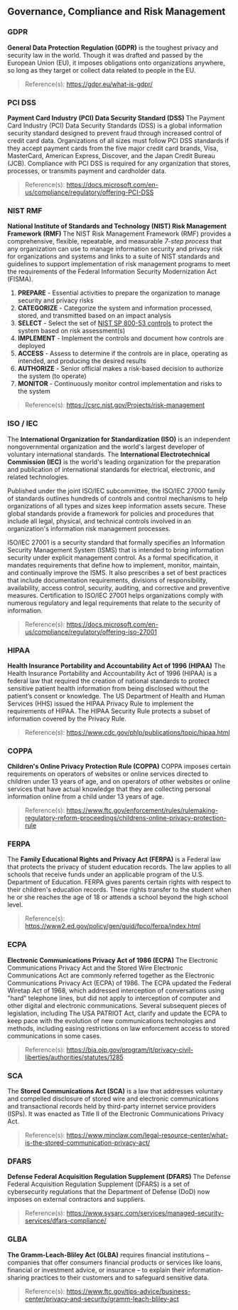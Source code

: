 ## Governance, Compliance and Risk Management

### GDPR  
**General Data Protection Regulation (GDPR)** is the toughest privacy and security law in the world. Though it was drafted and passed by the European Union (EU), it imposes obligations onto organizations anywhere, so long as they target or collect data related to people in the EU. 
> Reference(s): https://gdpr.eu/what-is-gdpr/

### PCI DSS  
**Payment Card Industry (PCI) Data Security Standard (DSS)** The Payment Card Industry (PCI) Data Security Standards (DSS) is a global information security standard designed to prevent fraud through increased control of credit card data. Organizations of all sizes must follow PCI DSS standards if they accept payment cards from the five major credit card brands, Visa, MasterCard, American Express, Discover, and the Japan Credit Bureau (JCB). Compliance with PCI DSS is required for any organization that stores, processes, or transmits payment and cardholder data.  
> Reference(s): https://docs.microsoft.com/en-us/compliance/regulatory/offering-PCI-DSS  

### NIST RMF
**National Institute of Standards and Technology (NIST) Risk Management Framework (RMF)** The NIST Risk Management Framework (RMF) provides a comprehensive, flexible, repeatable, and measurable *7-step process* that any organization can use to manage information security and privacy risk for organizations and systems and links to a suite of NIST standards and guidelines to support implementation of risk management programs to meet the requirements of the Federal Information Security Modernization Act (FISMA).
1. **PREPARE** - Essential activities to prepare the organization to manage security and privacy risks 
2. **CATEGORIZE** - Categorize the system and information processed, stored, and transmitted based on an impact analysis
3. **SELECT** - Select the set of [NIST SP 800-53 controls](https://csrc.nist.gov/publications/detail/sp/800-53/rev-5/final) to protect the system based on risk assessment(s)
4. **IMPLEMENT** - Implement the controls and document how controls are deployed
5. **ACCESS** - Assess to determine if the controls are in place, operating as intended, and producing the desired results
6. **AUTHORIZE** - Senior official makes a risk-based decision to authorize the system (to operate)
7. **MONITOR** - Continuously monitor control implementation and risks to the system
> Reference(s): https://csrc.nist.gov/Projects/risk-management

### ISO / IEC
The **International Organization for Standardization (ISO)** is an independent nongovernmental organization and the world's largest developer of voluntary international standards. The **International Electrotechnical Commission (IEC)** is the world's leading organization for the preparation and publication of international standards for electrical, electronic, and related technologies.

Published under the joint ISO/IEC subcommittee, the ISO/IEC 27000 family of standards outlines hundreds of controls and control mechanisms to help organizations of all types and sizes keep information assets secure. These global standards provide a framework for policies and procedures that include all legal, physical, and technical controls involved in an organization's information risk management processes.

ISO/IEC 27001 is a security standard that formally specifies an Information Security Management System (ISMS) that is intended to bring information security under explicit management control. As a formal specification, it mandates requirements that define how to implement, monitor, maintain, and continually improve the ISMS. It also prescribes a set of best practices that include documentation requirements, divisions of responsibility, availability, access control, security, auditing, and corrective and preventive measures. Certification to ISO/IEC 27001 helps organizations comply with numerous regulatory and legal requirements that relate to the security of information.
> Reference(s): https://docs.microsoft.com/en-us/compliance/regulatory/offering-iso-27001

### HIPAA
**Health Insurance Portability and Accountability Act of 1996 (HIPAA)** The Health Insurance Portability and Accountability Act of 1996 (HIPAA) is a federal law that required the creation of national standards to protect sensitive patient health information from being disclosed without the patient’s consent or knowledge. The US Department of Health and Human Services (HHS) issued the HIPAA Privacy Rule to implement the requirements of HIPAA. The HIPAA Security Rule protects a subset of information covered by the Privacy Rule.
> Reference(s): https://www.cdc.gov/phlp/publications/topic/hipaa.html

### COPPA
**Children's Online Privacy Protection Rule (COPPA)** COPPA imposes certain requirements on operators of websites or online services directed to children under 13 years of age, and on operators of other websites or online services that have actual knowledge that they are collecting personal information online from a child under 13 years of age.
> Reference(s): https://www.ftc.gov/enforcement/rules/rulemaking-regulatory-reform-proceedings/childrens-online-privacy-protection-rule

### FERPA
The **Family Educational Rights and Privacy Act (FERPA)** is a Federal law that protects the privacy of student education records. The law applies to all schools that receive funds under an applicable program of the U.S. Department of Education. FERPA gives parents certain rights with respect to their children's education records. These rights transfer to the student when he or she reaches the age of 18 or attends a school beyond the high school level.  
> Reference(s): https://www2.ed.gov/policy/gen/guid/fpco/ferpa/index.html

### ECPA
**Electronic Communications Privacy Act of 1986 (ECPA)** The Electronic Communications Privacy Act and the Stored Wire Electronic Communications Act are commonly referred together as the Electronic Communications Privacy Act (ECPA) of 1986.  The ECPA updated the Federal Wiretap Act of 1968, which addressed interception of conversations using "hard" telephone lines, but did not apply to interception of computer and other digital and electronic communications.  Several subsequent pieces of legislation, including The USA PATRIOT Act, clarify and update the ECPA to keep pace with the evolution of new communications technologies and methods, including easing restrictions on law enforcement access to stored communications in some cases.  
> Reference(s): https://bja.ojp.gov/program/it/privacy-civil-liberties/authorities/statutes/1285

### SCA
The **Stored Communications Act (SCA)** is a law that addresses voluntary and compelled disclosure of stored wire and electronic communications and transactional records held by third-party internet service providers (ISPs). It was enacted as Title II of the Electronic Communications Privacy Act.
> Reference(s): https://www.minclaw.com/legal-resource-center/what-is-the-stored-communication-privacy-act/  

### DFARS
**Defense Federal Acquisition Regulation Supplement (DFARS)**
The Defense Federal Acquisition Regulation Supplement (DFARS) is a set of cybersecurity regulations that the Department of Defense (DoD) now imposes on external contractors and suppliers.
> Reference(s): https://www.sysarc.com/services/managed-security-services/dfars-compliance/

### GLBA
**The Gramm-Leach-Bliley Act (GLBA)** requires financial institutions – companies that offer consumers financial products or services like loans, financial or investment advice, or insurance – to explain their information-sharing practices to their customers and to safeguard sensitive data.  
> Reference(s): https://www.ftc.gov/tips-advice/business-center/privacy-and-security/gramm-leach-bliley-act  







